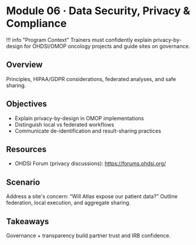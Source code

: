 # Module 06 · Data Security, Privacy & Compliance

!!! info "Program Context"
    Trainers must confidently explain privacy-by-design for OHDSI/OMOP oncology projects and guide sites on governance.

## Overview
Principles, HIPAA/GDPR considerations, federated analyses, and safe sharing.

## Objectives
- Explain privacy-by-design in OMOP implementations
- Distinguish local vs federated workflows
- Communicate de-identification and result-sharing practices

## Resources
- OHDSI Forum (privacy discussions): <https://forums.ohdsi.org/>

## Scenario
Address a site's concern: “Will Atlas expose our patient data?” Outline federation, local execution, and aggregate sharing.

## Takeaways
Governance + transparency build partner trust and IRB confidence.


